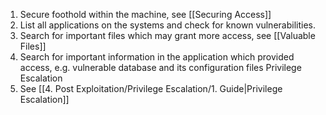 1. Secure foothold within the machine, see [[Securing Access]]
2. List all applications on the systems and check for known vulnerabilities.
3. Search for important files which may grant more access, see [[Valuable Files]]
4. Search for important information in the application which provided access, e.g. vulnerable database and its configuration files Privilege Escalation
5. See [[4. Post Exploitation/Privilege Escalation/1. Guide|Privilege Escalation]]